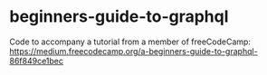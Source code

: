 # beginners-guide-to-graphql
Code to accompany a tutorial from a member of freeCodeCamp: https://medium.freecodecamp.org/a-beginners-guide-to-graphql-86f849ce1bec
